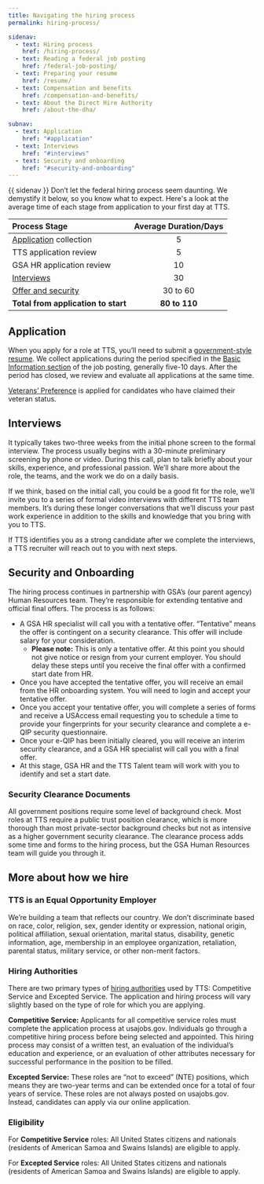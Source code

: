 ```yaml
---
title: Navigating the hiring process
permalink: hiring-process/

sidenav:
  - text: Hiring process
    href: /hiring-process/
  - text: Reading a federal job posting
    href: /federal-job-posting/
  - text: Preparing your resume
    href: /resume/
  - text: Compensation and benefits
    href: /compensation-and-benefits/
  - text: About the Direct Hire Authority
    href: /about-the-dha/

subnav:
  - text: Application
    href: "#application"
  - text: Interviews
    href: "#interviews"
  - text: Security and onboarding
    href: "#security-and-onboarding"
---
```

{{ sidenav }}
Don’t let the federal hiring process seem daunting. We demystify it
below, so you know what to expect. Here's a look at the average time of each stage from application to your first day at TTS.

  |Process Stage | Average Duration/Days |
|:--|:-:|
| [Application](#application) collection | 5 |
| TTS application review | 5 |
| GSA HR application review | 10 |
| [Interviews](#interviews) | 30 |
| [Offer and security](#security-and-onboarding) | 30 to 60 |
| **Total from application to start** | **80 to 110** |

## Application

When you apply for a role at TTS, you’ll need to submit a
[government-style
resume](https://join.tts.gsa.gov/resume/). We collect applications during the period specified in the [Basic
Information section](https://join.tts.gsa.gov/federal-job-posting/#basic-information/) of the job posting, generally five-10 days.
After the period has closed, we review and evaluate all applications at
the same time.

[Veterans’
Preference](https://www.fedshirevets.gov/job-seekers/veterans-preference/)
is applied for candidates who have claimed their veteran status.

## Interviews

It typically takes two-three weeks from the initial phone screen to the
formal interview. The process usually begins with a 30-minute
preliminary screening by phone or video. During this call, plan to talk
briefly about your skills, experience, and professional passion. We’ll
share more about the role, the teams, and the work we do on a daily
basis.

If we think, based on the initial call, you could be a good fit for the
role, we’ll invite you to a series of formal video interviews with
different TTS team members. It’s during these longer conversations that
we’ll discuss your past work experience in addition to the skills and
knowledge that you bring with you to TTS.

If TTS identifies you as a strong candidate after we complete the interviews, a TTS recruiter will reach out to you with next steps.

## Security and Onboarding

The hiring process continues in partnership with GSA’s (our parent
agency) Human Resources team. They’re responsible for extending
tentative and official final offers. The process is as follows:

-   A GSA HR specialist will call you with a tentative offer. “Tentative” means the offer is contingent on a security clearance. This offer will include salary for your consideration.
    -   **Please note:** This is only a tentative offer. At this point you should not give notice or resign from your current employer. You should delay these steps until you receive the final offer with a confirmed start date from HR.
-   Once you have accepted the tentative offer, you will receive an email from the HR onboarding system. You will need to login and accept your tentative offer.
-   Once you accept your tentative offer, you will complete a series of forms and receive a USAccess email requesting you to schedule a time to provide your fingerprints for your security clearance and complete a e-QIP security questionnaire.
-   Once your e-QIP has been initially cleared, you will receive an interim security clearance, and a GSA HR specialist will call you with a final offer.
-   At this stage, GSA HR and the TTS Talent team will work with you to identify and set a start date.

### Security Clearance Documents

All government positions require some level of background check. Most
roles at TTS require a public trust position clearance, which is more
thorough than most private-sector background checks but not as intensive
as a higher government security clearance. The clearance process adds
some time and forms to the hiring process, but the GSA Human Resources
team will guide you through it.

## More about how we hire
### TTS is an Equal Opportunity Employer

We’re building a team that reflects our country. We don’t
discriminate based on race, color, religion, sex, gender identity or
expression, national origin, political affiliation, sexual orientation,
marital status, disability, genetic information, age, membership in an
employee organization, retaliation, parental status, military service,
or other non-merit factors.

### Hiring Authorities

There are two primary types of [hiring
authorities](https://www.usajobs.gov/Help/working-in-government/service/)
used by TTS: Competitive Service and Excepted Service. The application
and hiring process will vary slightly based on the type of role for which you are
 applying.

**Competitive Service:** Applicants for all competitive service roles must complete the application process at usajobs.gov. Individuals go
through a competitive hiring process before being selected and
appointed.  This hiring process may consist of a
written test, an evaluation of the individual’s education and
experience, or an evaluation of other attributes necessary for
successful performance in the position to be filled.

**Excepted Service:** These roles are “not to exceed” (NTE) positions,
which means they are two-year terms and can be extended once for a total
of four years of service. These roles are not always posted on
usajobs.gov. Instead, candidates can apply via our online application.

### Eligibility

For **Competitive Service** roles: All United States citizens and
nationals (residents of American Samoa and Swains Islands) are eligible
to apply.

For **Excepted Service** roles: All United States citizens and nationals
(residents of American Samoa and Swains Islands) are eligible to apply.
